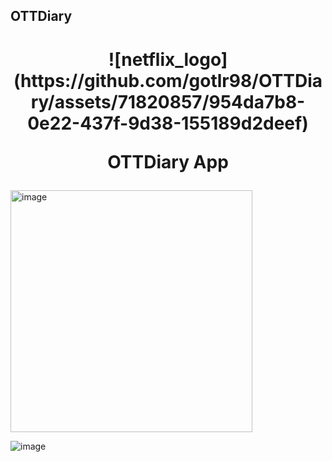 ## OTTDiary

<h1 align="center">
  ![netflix_logo](https://github.com/gotlr98/OTTDiary/assets/71820857/954da7b8-0e22-437f-9d38-155189d2deef)


  OTTDiary App<br>
  <p align="center">
    
  </p>
</h1>

<img width="387" alt="image" src="https://github.com/gotlr98/NetflixDiary/assets/71820857/2f4c5f56-5426-48b7-afc6-3426c0386dd8">

![image](https://github.com/gotlr98/NetflixDiary/assets/71820857/0826959c-bb76-4a37-a426-117df9460f4e)




